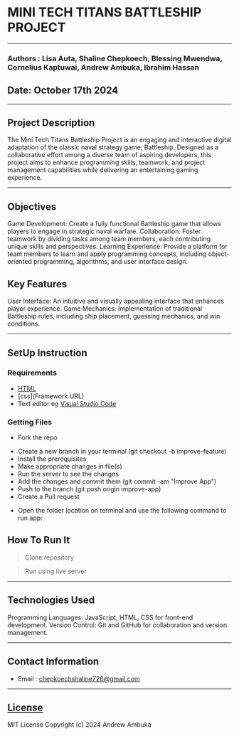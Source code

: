 # MINI TECH TITANS BATTLESHIP PROJECT
*****
### Authors : Lisa Auta, Shaline Chepkoech, Blessing Mwendwa, Cornelius Kaptuwai, Andrew Ambuka, Ibrahim Hassan  
## Date: October 17th 2024
****
## Project Description
The Mini Tech Titans Battleship Project is an engaging and interactive digital adaptation of the classic naval strategy game, Battleship. Designed as a collaborative effort among a diverse team of aspiring developers, this project aims to enhance programming skills, teamwork, and project management capabilities while delivering an entertaining gaming experience.
******
## Objectives
Game Development: Create a fully functional Battleship game that allows players to engage in strategic naval warfare.
Collaboration: Foster teamwork by dividing tasks among team members, each contributing unique skills and perspectives.
Learning Experience: Provide a platform for team members to learn and apply programming concepts, including object-oriented programming, algorithms, and user interface design.

## Key Features
User Interface: An intuitive and visually appealing interface that enhances player experience.
Game Mechanics: Implementation of traditional Battleship rules, including ship placement, guessing mechanics, and win conditions.

********
## SetUp Instruction
### Requirements
* [HTML](html.com)
* [css](Framework URL)
* Text editor eg [Visual Studio Code](https://code.visualstudio.com/download)


### Getting Files
* Fork the repo
- Create a new branch in your terminal (git checkout -b improve-feature)
- Install the prerequisites
- Make appropriate changes in file(s)
- Run the server to see the changes
- Add the changes and commit them (git commit -am "Improve App")
- Push to the branch (git push origin improve-app)
- Create a Pull request
* Open the folder location on terminal and use the following command to run app:

## How To Run It
>  Clone repository

> Run using live server
*****
## Technologies Used
Programming Languages: JavaScript, HTML, CSS for front-end development.
Version Control: Git and GitHub for collaboration and version management.
*****
## Contact Information
* Email : chepkoechshaline726@gmail.com
*****
## [License](LICENSE)
MIT License
Copyright (c) 2024 Andrew Ambuka
